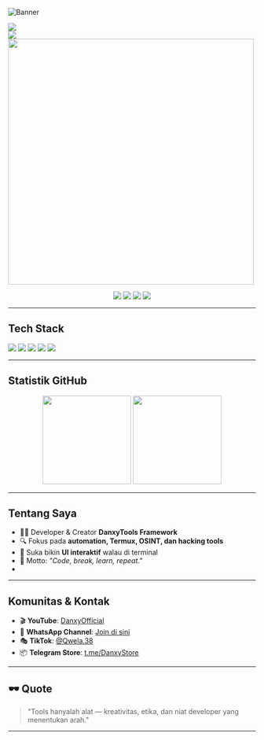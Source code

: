  ![Banner](https://github.com/NgakuNgakuDevTapiScRecodePunyaGw/NgakuNgakuDevTapiScRecodePunyaGw/blob/main/Tak%20berjudul37_20250919183626.png)

  <img src="https://count.getloli.com/get/@:DanxyOfficial?darkmode=0"/>
  <br>
  
  <img src="https://skillicons.dev/icons?i=html,css,js,py,go,java">
  <br>

  <img src="https://github-widgetbox.vercel.app/api/profile?username=NgakuNgakuDevTapiScRecodePunyaGw&data=followers,repositories,stars&theme=darkmode" width=500>
  <br>
  
<p align="center">
  <a href="https://www.youtube.com/@DanxyOfficial"><img src="https://img.shields.io/badge/YouTube-DanxyOfficial-red?style=for-the-badge&logo=youtube"></a>
  <a href="https://whatsapp.com/channel/0029VaznZlq7z4kW00unHZ0e"><img src="https://img.shields.io/badge/WhatsApp-Channel-green?style=for-the-badge&logo=whatsapp"></a>
  <a href="https://www.tiktok.com/@Qwela.38"><img src="https://img.shields.io/badge/TikTok-Qwela.38-black?style=for-the-badge&logo=tiktok"></a>
  <a href="https://t.me/DanxyStore"><img src="https://img.shields.io/badge/Telegram-DanxyStore-blue?style=for-the-badge&logo=telegram"></a>
</p>

---

## **Tech Stack**
<p align="left">
  <img src="https://img.shields.io/badge/Bash-121011?style=for-the-badge&logo=gnu-bash&logoColor=white"/>
  <img src="https://img.shields.io/badge/Linux-121011?style=for-the-badge&logo=linux&logoColor=yellow"/>
  <img src="https://img.shields.io/badge/Termux-121011?style=for-the-badge&logo=android&logoColor=green"/>
  <img src="https://img.shields.io/badge/Python-121011?style=for-the-badge&logo=python&logoColor=blue"/>
  <img src="https://img.shields.io/badge/GitHub-121011?style=for-the-badge&logo=github&logoColor=white"/>
</p>

---

## **Statistik GitHub**
<p align="center">
  <img src="https://github-readme-stats.vercel.app/api?username=NgakuNgakuDevTapiScRecodePunyaGw&show_icons=true&theme=tokyonight&count_private=true" height="180em"/>
  <img src="https://github-readme-stats.vercel.app/api/top-langs/?username=NgakuNgakuDevTapiScRecodePunyaGw&layout=compact&theme=tokyonight" height="180em"/>
</p>

---

## **Tentang Saya**
- 👨‍💻 Developer & Creator **DanxyTools Framework**  
- 🔍 Fokus pada **automation, Termux, OSINT, dan hacking tools**  
- 🎨 Suka bikin **UI interaktif** walau di terminal  
- 🎯 Motto: *"Code, break, learn, repeat."*
- 
---

## **Komunitas & Kontak**
- 🎬 **YouTube**: [DanxyOfficial](https://www.youtube.com/@DanxyOfficial)  
- 💬 **WhatsApp Channel**: [Join di sini](https://whatsapp.com/channel/0029VaznZlq7z4kW00unHZ0e)  
- 🎭 **TikTok**: [@Qwela.38](https://www.tiktok.com/@Qwela.38)  
- 📦 **Telegram Store**: [t.me/DanxyStore](https://t.me/DanxyStore)  

---

## 🕶️ Quote
> "Tools hanyalah alat — kreativitas, etika, dan niat developer yang menentukan arah."

---
